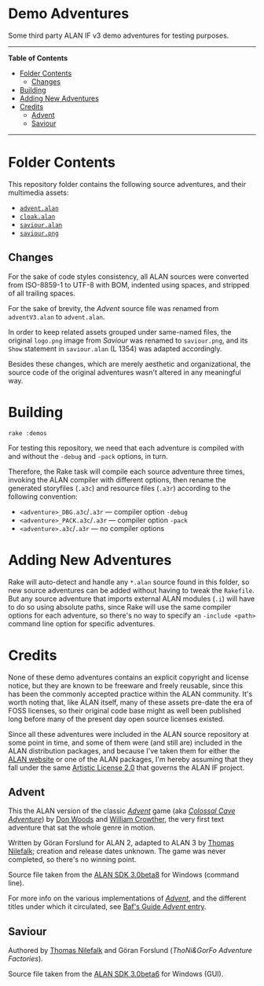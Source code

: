 # Demo Adventures

Some third party ALAN IF v3 demo adventures for testing purposes.


-----

**Table of Contents**

<!-- MarkdownTOC autolink="true" bracket="round" autoanchor="false" lowercase="only_ascii" uri_encoding="true" levels="1,2,3" -->

- [Folder Contents](#folder-contents)
    - [Changes](#changes)
- [Building](#building)
- [Adding New Adventures](#adding-new-adventures)
- [Credits](#credits)
    - [Advent](#advent)
    - [Saviour](#saviour)

<!-- /MarkdownTOC -->

-----

# Folder Contents

This repository folder contains the following source adventures, and their multimedia assets:

- [`advent.alan`][advent.alan]
- [`cloak.alan`][cloak.alan]
- [`saviour.alan`][saviour.alan]
- [`saviour.png`][saviour.png]

## Changes

For the sake of code styles consistency, all ALAN sources were converted from ISO-8859-1 to UTF-8 with BOM, indented using spaces, and stripped of all trailing spaces.

For the sake of brevity, the _Advent_ source file was renamed from `adventV3.alan` to `advent.alan`.

In order to keep related assets grouped under same-named files, the original `logo.png` image from _Saviour_ was renamed to `saviour.png`, and its `Show` statement in `saviour.alan` (L&nbsp;1354) was adapted accordingly.

Besides these changes, which are merely aesthetic and organizational, the source code of the original adventures wasn't altered in any meaningful way.


# Building

    rake :demos

For testing this repository, we need that each adventure is compiled with and without the `-debug` and `-pack` options, in turn.

Therefore, the Rake task will compile each source adventure three times, invoking the ALAN compiler with different options, then rename the generated storyfiles (`.a3c`) and resource files (`.a3r`) according to the following convention:

- `<adventure>_DBG.a3c`/`.a3r` — compiler option `-debug`
- `<adventure>_PACK.a3c`/`.a3r` — compiler option `-pack`
- `<adventure>.a3c`/`.a3r` — no compiler options


# Adding New Adventures

Rake will auto-detect and handle any `*.alan` source found in this folder, so new source adventures can be added without having to tweak the `Rakefile`.
But any source adventure that imports external ALAN modules (`.i`) will have to do so using absolute paths, since Rake will use the same compiler options for each adventure, so there's no way to specify an `-include <path>` command line option for specific adventures.


# Credits

None of these demo adventures contains an explicit copyright and license notice, but they are known to be freeware and freely reusable, since this has been the commonly accepted practice within the ALAN community.
It's worth noting that, like ALAN itself, many of these assets pre-date the era of FOSS licenses, so their original code base might as well been published long before many of the present day open source licenses existed.

Since all these adventures were included in the ALAN source repository at some point in time, and some of them were (and still are) included in the ALAN distribution packages, and because I've taken them for either the [ALAN website] or one of the ALAN packages, I'm hereby assuming that they fall under the same [Artistic License 2.0] that governs the ALAN IF project.


## Advent

This the ALAN version of the classic _[Advent]_ game (aka _[Colossal Cave Adventure]_) by [Don Woods] and [William Crowther], the very first text adventure that sat the whole genre in motion.

Written by Göran Forslund for ALAN&nbsp;2, adapted to ALAN&nbsp;3 by [Thomas Nilefalk]; creation and release dates unknown.
The game was never completed, so there's no winning point.

Source file taken from the [ALAN SDK 3.0beta8] for Windows (command line).

For more info on the various implementations of _[Advent]_, and the different titles under which it circulated, see [Baf's Guide _Advent_ entry].


## Saviour

Authored by [Thomas Nilefalk] and Göran Forslund (_ThoNi&GorFo Adventure Factories_).

Source file taken from the [ALAN SDK 3.0beta6] for Windows (GUI).

<!-----------------------------------------------------------------------------
                               REFERENCE LINKS
------------------------------------------------------------------------------>

[ALAN website]: https://www.alanif.se/ "Visit the Alan website"
[ALAN SDK 3.0beta6]: https://www.alanif.se/download-v3/official-releases/development-kits/development-kits-3-0beta6 "ALAN SDK 3.0beta6 downloads page"
[ALAN SDK 3.0beta8]: https://www.alanif.se/download-v3/official-releases/development-kits/development-kits-3-0beta8 "ALAN SDK 3.0beta8 downloads page"

[Artistic License 2.0]: https://opensource.org/licenses/Artistic-2.0 "View full text of the Artistic License 2.0"

<!-- Advent -->

[Advent]: https://www.ifwiki.org/Adventure "IF Wiki » Advent"
[Baf's Guide _Advent_ entry]: https://web.archive.org/web/20121228171612/http://wurb.com/if/game/1 "Baf's Guide » Advent (Web Archive)"
[Colossal Cave Adventure]: https://en.wikipedia.org/wiki/Colossal_Cave_Adventure "Wikipedia » Colossal Cave Adventure"

<!-- project files & folders -->

[advent.alan]: ./advent.alan "View adventure source file"
[cloak.alan]: ./cloak.alan "View adventure source file"
[saviour.alan]: ./saviour.alan "View adventure source file"
[saviour.png]: ./saviour.png "View image file"

<!-- people -->

[Don Woods]: https://en.wikipedia.org/wiki/Don_Woods_(programmer) "Wikipedia » Don Woods"
[Roger Firth]: http://www.firthworks.com/roger/ "Visit Roger Firth's website"
[Thomas Nilefalk]: https://github.com/thoni56 "View Thomas Nilefalk's GitHub profile"
[William Crowther]: https://en.wikipedia.org/wiki/William_Crowther_(programmer) "Wikipedia » William Crowther"

<!-- EOF -->
